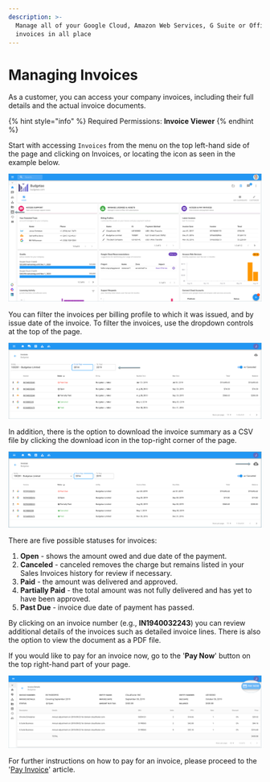 ```yaml
---
description: >-
  Manage all of your Google Cloud, Amazon Web Services, G Suite or Office 365
  invoices in all place
---
```


# Managing Invoices

As a customer, you can access your company invoices, including their full details and the actual invoice documents.

{% hint style="info" %}
Required Permissions: **Invoice Viewer**
{% endhint %}

Start with accessing `Invoices` from the menu on the top left-hand side of the page and clicking on Invoices, or locating the icon as seen in the example below.

![A screenshot showing you the location of the _Invoices_ menu item](../.gitbook/assets/invoice-icon.png)

You can filter the invoices per billing profile to which it was issued, and by issue date of the invoice. To filter the invoices, use the dropdown controls at the top of the page.

![A screenshot showing you the location of the drop-down controls](../.gitbook/assets/timeframe.png)

In addition, there is the option to download the invoice summary as a CSV file by clicking the download icon in the top-right corner of the page.

![A screenshot showing you the location of the download icon](<../.gitbook/assets/download-csm-summary (1).png>)

There are five possible statuses for invoices:

1. **Open** - shows the amount owed and due date of the payment.
2. **Canceled** - canceled removes the charge but remains listed in your Sales Invoices history for review if necessary.
3. **Paid** - the amount was delivered and approved.
4. **Partially Paid** - the total amount was not fully delivered and has yet to have been approved.
5. **Past Due** - invoice due date of payment has passed.

By clicking on an invoice number (e.g., **IN1940032243**) you can review additional details of the invoices such as detailed invoice lines. There is also the option to view the document as a PDF file.

If you would like to pay for an invoice now, go to the '**Pay Now**' button on the top right-hand part of your page.

![A screenshot showing you the location of the _Pay Now_ button](../.gitbook/assets/pay-now.png)

For further instructions on how to pay for an invoice, please proceed to the '[Pay Invoice](paying-invoices-with-credit-card-or-ach.md)' article.

